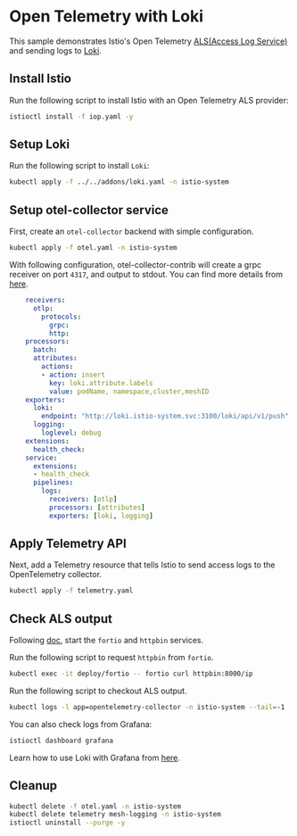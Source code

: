 # Open Telemetry with Loki

This sample demonstrates Istio's Open Telemetry [ALS(Access Log Service)](https://www.envoyproxy.io/docs/envoy/latest/api-v3/extensions/access_loggers/grpc/v3/als.proto) and sending logs to [Loki](https://github.com/grafana/loki).

## Install Istio

Run the following script to install Istio with an Open Telemetry ALS provider:

```bash
istioctl install -f iop.yaml -y
```

## Setup Loki

Run the following script to install `Loki`:

```bash
kubectl apply -f ../../addons/loki.yaml -n istio-system
```

## Setup otel-collector service

First, create an `otel-collector` backend with simple configuration.

```bash
kubectl apply -f otel.yaml -n istio-system
```

With following configuration, otel-collector-contrib will create a grpc receiver on port `4317`, and output to stdout. You can find more details from [here](https://github.com/open-telemetry/opentelemetry-collector-contrib).

```yaml
    receivers:
      otlp:
        protocols:
          grpc:
          http:
    processors:
      batch:
      attributes:
        actions:
        - action: insert
          key: loki.attribute.labels
          value: podName, namespace,cluster,meshID
    exporters:
      loki:
        endpoint: "http://loki.istio-system.svc:3100/loki/api/v1/push"
      logging:
        loglevel: debug
    extensions:
      health_check:
    service:
      extensions:
      - health_check
      pipelines:
        logs:
          receivers: [otlp]
          processors: [attributes]
          exporters: [loki, logging]
```

## Apply Telemetry API

Next, add a Telemetry resource that tells Istio to send access logs to the OpenTelemetry collector.

```bash
kubectl apply -f telemetry.yaml
```

## Check ALS output

Following [doc](../../httpbin/README.md), start the `fortio` and `httpbin` services.

Run the following script to request `httpbin` from `fortio`.

```bash
kubectl exec -it deploy/fortio -- fortio curl httpbin:8000/ip
```

Run the following script to checkout ALS output.

```bash
kubectl logs -l app=opentelemetry-collector -n istio-system --tail=-1
```

You can also check logs from Grafana:

```bash
istioctl dashboard grafana
```

Learn how to use Loki with Grafana from [here](https://grafana.com/docs/grafana/v8.4/datasources/loki/).

## Cleanup

```bash
kubectl delete -f otel.yaml -n istio-system
kubectl delete telemetry mesh-logging -n istio-system
istioctl uninstall --purge -y
```

